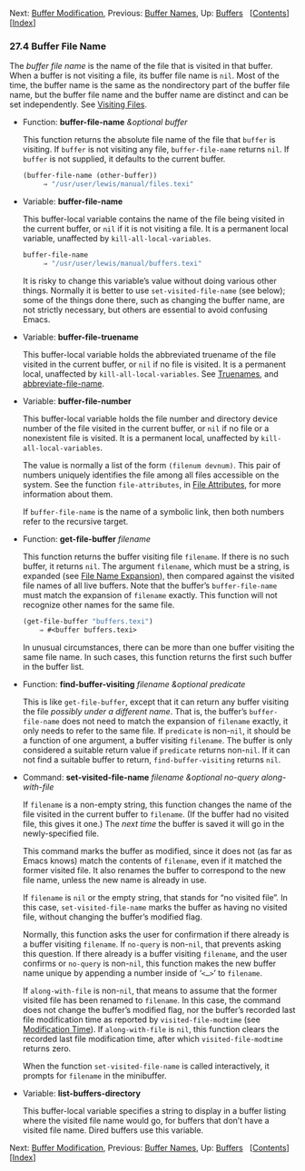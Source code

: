 

Next: [Buffer Modification](Buffer-Modification.html), Previous: [Buffer Names](Buffer-Names.html), Up: [Buffers](Buffers.html)   \[[Contents](index.html#SEC_Contents "Table of contents")]\[[Index](Index.html "Index")]

### 27.4 Buffer File Name

The *buffer file name* is the name of the file that is visited in that buffer. When a buffer is not visiting a file, its buffer file name is `nil`. Most of the time, the buffer name is the same as the nondirectory part of the buffer file name, but the buffer file name and the buffer name are distinct and can be set independently. See [Visiting Files](Visiting-Files.html).

*   Function: **buffer-file-name** *\&optional buffer*

    This function returns the absolute file name of the file that `buffer` is visiting. If `buffer` is not visiting any file, `buffer-file-name` returns `nil`. If `buffer` is not supplied, it defaults to the current buffer.

    ```lisp
    (buffer-file-name (other-buffer))
         ⇒ "/usr/user/lewis/manual/files.texi"
    ```

<!---->

*   Variable: **buffer-file-name**

    This buffer-local variable contains the name of the file being visited in the current buffer, or `nil` if it is not visiting a file. It is a permanent local variable, unaffected by `kill-all-local-variables`.

    ```lisp
    buffer-file-name
         ⇒ "/usr/user/lewis/manual/buffers.texi"
    ```

    It is risky to change this variable’s value without doing various other things. Normally it is better to use `set-visited-file-name` (see below); some of the things done there, such as changing the buffer name, are not strictly necessary, but others are essential to avoid confusing Emacs.

<!---->

*   Variable: **buffer-file-truename**

    This buffer-local variable holds the abbreviated truename of the file visited in the current buffer, or `nil` if no file is visited. It is a permanent local, unaffected by `kill-all-local-variables`. See [Truenames](Truenames.html), and [abbreviate-file-name](Directory-Names.html#abbreviate_002dfile_002dname).

<!---->

*   Variable: **buffer-file-number**

    This buffer-local variable holds the file number and directory device number of the file visited in the current buffer, or `nil` if no file or a nonexistent file is visited. It is a permanent local, unaffected by `kill-all-local-variables`.

    The value is normally a list of the form `(filenum devnum)`. This pair of numbers uniquely identifies the file among all files accessible on the system. See the function `file-attributes`, in [File Attributes](File-Attributes.html), for more information about them.

    If `buffer-file-name` is the name of a symbolic link, then both numbers refer to the recursive target.

<!---->

*   Function: **get-file-buffer** *filename*

    This function returns the buffer visiting file `filename`. If there is no such buffer, it returns `nil`. The argument `filename`, which must be a string, is expanded (see [File Name Expansion](File-Name-Expansion.html)), then compared against the visited file names of all live buffers. Note that the buffer’s `buffer-file-name` must match the expansion of `filename` exactly. This function will not recognize other names for the same file.

    ```lisp
    (get-file-buffer "buffers.texi")
        ⇒ #<buffer buffers.texi>
    ```

    In unusual circumstances, there can be more than one buffer visiting the same file name. In such cases, this function returns the first such buffer in the buffer list.

<!---->

*   Function: **find-buffer-visiting** *filename \&optional predicate*

    This is like `get-file-buffer`, except that it can return any buffer visiting the file *possibly under a different name*. That is, the buffer’s `buffer-file-name` does not need to match the expansion of `filename` exactly, it only needs to refer to the same file. If `predicate` is non-`nil`, it should be a function of one argument, a buffer visiting `filename`. The buffer is only considered a suitable return value if `predicate` returns non-`nil`. If it can not find a suitable buffer to return, `find-buffer-visiting` returns `nil`.

<!---->

*   Command: **set-visited-file-name** *filename \&optional no-query along-with-file*

    If `filename` is a non-empty string, this function changes the name of the file visited in the current buffer to `filename`. (If the buffer had no visited file, this gives it one.) The *next time* the buffer is saved it will go in the newly-specified file.

    This command marks the buffer as modified, since it does not (as far as Emacs knows) match the contents of `filename`, even if it matched the former visited file. It also renames the buffer to correspond to the new file name, unless the new name is already in use.

    If `filename` is `nil` or the empty string, that stands for “no visited file”. In this case, `set-visited-file-name` marks the buffer as having no visited file, without changing the buffer’s modified flag.

    Normally, this function asks the user for confirmation if there already is a buffer visiting `filename`. If `no-query` is non-`nil`, that prevents asking this question. If there already is a buffer visiting `filename`, and the user confirms or `no-query` is non-`nil`, this function makes the new buffer name unique by appending a number inside of ‘`<…>`’ to `filename`.

    If `along-with-file` is non-`nil`, that means to assume that the former visited file has been renamed to `filename`. In this case, the command does not change the buffer’s modified flag, nor the buffer’s recorded last file modification time as reported by `visited-file-modtime` (see [Modification Time](Modification-Time.html)). If `along-with-file` is `nil`, this function clears the recorded last file modification time, after which `visited-file-modtime` returns zero.

    When the function `set-visited-file-name` is called interactively, it prompts for `filename` in the minibuffer.

<!---->

*   Variable: **list-buffers-directory**

    This buffer-local variable specifies a string to display in a buffer listing where the visited file name would go, for buffers that don’t have a visited file name. Dired buffers use this variable.

Next: [Buffer Modification](Buffer-Modification.html), Previous: [Buffer Names](Buffer-Names.html), Up: [Buffers](Buffers.html)   \[[Contents](index.html#SEC_Contents "Table of contents")]\[[Index](Index.html "Index")]
